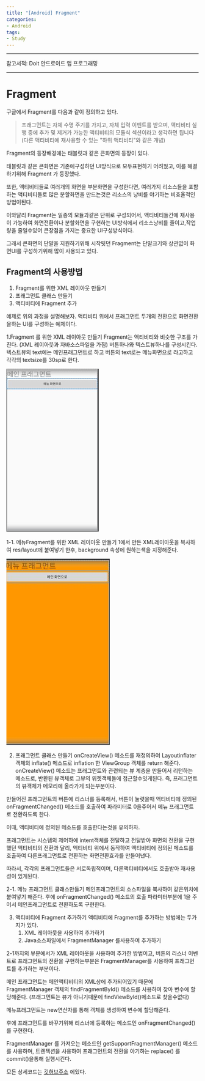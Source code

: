 ```yaml
---
title: "[Android] Fragment"
categories:
- Android
tags:
- Study
---
```


---

참고서적: Doit 안드로이드 앱 프로그래밍

---

# Fragment

구글에서 Fragment를 다음과 같이 정의하고 있다.

>프래그먼트는 자체 수명 주기를 가지고, 자체 입력 이벤트를 받으며, 액티비티 실행 중에 추가 및 제거가 가능한 액티비티의 모듈식 섹션이라고 생각하면 됩니다(다른 액티비티에 재사용할 수 있는 "하위 액티비티"와 같은 개념)

Fragment의 등장배경에는 태블릿과 같은 큰화면의 등장이 있다.

태블릿과 같은 큰화면은 기존에구성하던 UI방식으로 모두표현하기 어려웠고, 이를 해결하기위해 Fragment 가 등장했다.

또한, 액티비티들로 여러개의 화면을 부분화면을 구성한다면, 여러가지 리소스들을 포함하는 액티비티들로 많은 분할화면을 만드는것은 리소스의 낭비를 야기하는 비효율적인 방법이된다.

이와달리 Fragment는 일종의 모듈과같은 단위로 구성되어서, 액티비티들간에 재사용이 가능하여 화면전환이나 분할화면을 구현하는 UI방식에서 리소스낭비를 줄이고,작업량을 줄일수있어 큰장점을 가지는 중요한 UI구성방식이다.

그래서 큰화면의 단말을 지원하기위해 시작됫던 Fragment는 단말크기와 상관없이 화면UI를 구성하기위해 많이 사용되고 있다.

## Fragment의 사용방법
1. Fragment를 위한 XML 레이아웃 만들기
2. 프래그먼트 클래스 만들기
3. 액티비티에 Fragment 추가

예제로 위의 과정을 설명해보자.  액티비티 위에서 프래그먼트 두개의 전환으로 화면전환을하는 UI를 구성하는 예제이다.

1.Fragment 를 위한 XML 레이아웃 만들기
Fragment는 액티비티와 비슷한 구조를 가진다. (XML 레이아웃과 자바소스파일을 가짐)
버튼하나와 텍스트뷰하나를 구성시킨다. 텍스트뷰의 text에는 메인프래그먼트로 하고 버튼의 text로는 메뉴화면으로 라고하고 각각의 textsize를 30sp로 한다.

![Fragment_1](/assets/fragment_1.JPG)

1-1. 메뉴Fragment를 위한 XML 레이아웃 만들기
1에서 만든 XML레이아웃을 복사하여 res/layout에 붙여넣기 한후, background 속성에 원하는색을 지정해준다.

![fragement_2](/assets/fragment_2.JPG)

2. 프래그먼트 클래스 만들기
onCreateView() 메소드를 재정의하여 Layoutinflater 객체의 inflate() 메소드로 inflation 한 ViewGroup 객체를 return 해준다.
onCreateView() 메소드는 프래그먼트와 관련되는 뷰 계층을 만들어서 리턴하는 메소드로, 반환된 뷰객체로 그뷰의 위젯객체들에 접근할수잇게된다. 즉, 프래그먼트의 뷰객체가 메모리에 올라가게 되는부분이다.

만들어진 프래그먼트의 버튼에 리스너를 등록해서, 버튼이 눌렷을때 액티비티에 정의된 onFragmentChanged() 메소드를 호출하여 파라미터로 0을주어서 메뉴 프래그먼트로 전환하도록 한다.

이때, 액티비티에 정의된 메소드를 호출한다는것을 유의하자.

프래그먼트는 시스템의 제어하에 intent객체를 전달하고 전달받아 화면의 전환을 구현했던 액티비티의 전환과 달리,
액티비티 위에서 동작하여 액티비티에 정의된 메소드를 호출하여 다른프래그먼트로 전환하는 화면전환효과를 만들어낸다.

따라서, 각각의 프래그먼트들은 서로독립적이며, 다른액티비티에서도 호출받아 재사용성이 있게된다.

2-1. 메뉴 프래그먼트 클래스만들기
메인프래그먼트의 소스파일을 복사하여 같은위치에 붙여넣기 해준다.
후에 onFragmentChanged() 메소드의 호출 파라미터부분에 1을 주어서 메인프래그먼트로 전환하도록 구현한다.

3. 액티비티에 Fragment 추가하기
액티비티에 Fragment를 추가하는 방법에는 두가지가 있다.
	1. XML 레이아웃을 사용하여 추가하기
	2. Java소스파일에서 FragmentManager 를사용하여 추가하기
	
2-1까지의 부분에서가 XML 레이아웃을 사용하여 추가한 방법이고, 버튼의 리스너 이벤트로 프래그먼트의 전환을 구현하는부분은
FragmentManager를 사용하여 프래그먼트를 추가하는 부분이다.

메인 프래그먼트는 메인액티비티의 XML상에 추가되어있기 때문에 FragmentManager 객체의 findFragmentById() 메소드를 사용하여 찾아 변수에 할당해준다. (프래그먼트는 뷰가 아니기때문에 findViewById()메소드로 찾을수없다)

메뉴프래그먼트는 new연산자를 통해 객체를 생성하여 변수에 할당해준다.

후에 프래그먼트를 바꾸기위해 리스너에 등록하는 메소드인 onFragmentChanged()를 구현한다.

FragmentManager 를 가져오는 메소드인 getSupportFragmentManager() 메소드를 사용하며, 트렌젝션을 사용하여 프래그먼트의 전환을 야기하는 replace() 를 commit()을통해 실행시킨다.

모든 상세코드는 [깃허브주소](https://github.com/jowunnal/studyAndroid "github link") 에있다.
